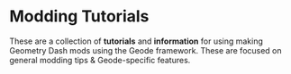 # Modding Tutorials

These are a collection of **tutorials** and **information** for using making Geometry Dash mods using the Geode framework. These are focused on general modding tips & Geode-specific features.
